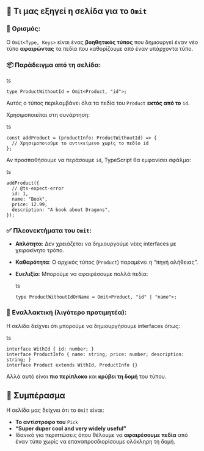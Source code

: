   
## 🧠 Τι μας εξηγεί η σελίδα για το `Omit`

### 🔹 Ορισμός:

Ο `Omit<Type, Keys>` είναι ένας **βοηθητικός τύπος** που δημιουργεί έναν νέο τύπο **αφαιρώντας** τα πεδία που καθορίζουμε από έναν υπάρχοντα τύπο.

### 📦 Παράδειγμα από τη σελίδα:

ts

```tsx
type ProductWithoutId = Omit<Product, "id">;
```

Αυτός ο τύπος περιλαμβάνει όλα τα πεδία του `Product` **εκτός από το** `id`.

Χρησιμοποιείται στη συνάρτηση:

ts

```tsx
const addProduct = (productInfo: ProductWithoutId) => {
  // Χρησιμοποιούμε το αντικείμενο χωρίς το πεδίο id
};
```

Αν προσπαθήσουμε να περάσουμε `id`, TypeScript θα εμφανίσει σφάλμα:

ts

```tsx
addProduct({
  // @ts-expect-error
  id: 1,
  name: "Book",
  price: 12.99,
  description: "A book about Dragons",
});
```

### ✅ Πλεονεκτήματα του `Omit`:

- **Απλότητα**: Δεν χρειάζεται να δημιουργούμε νέες interfaces με χειροκίνητο τρόπο.
- **Καθαρότητα**: Ο αρχικός τύπος (`Product`) παραμένει η “πηγή αλήθειας”.
- **Ευελιξία**: Μπορούμε να αφαιρέσουμε πολλά πεδία:
    
    ts
    
    `type ProductWithoutIdOrName = Omit<Product, "id" | "name">;`
    

### 🔄 Εναλλακτική (λιγότερο προτιμητέα):

Η σελίδα δείχνει ότι μπορούμε να δημιουργήσουμε interfaces όπως:

ts

```tsx
interface WithId { id: number; }
interface ProductInfo { name: string; price: number; description: string; }
interface Product extends WithId, ProductInfo {}
```

Αλλά αυτό είναι **πιο περίπλοκο** και **κρύβει τη δομή** του τύπου.

## 🧩 Συμπέρασμα

Η σελίδα μας δείχνει ότι το `Omit` είναι:

- **Το αντίστροφο του** `Pick`
- **“Super duper cool and very widely useful”**
- Ιδανικό για περιπτώσεις όπου θέλουμε να **αφαιρέσουμε πεδία** από έναν τύπο χωρίς να επαναπροσδιορίσουμε ολόκληρη τη δομή.